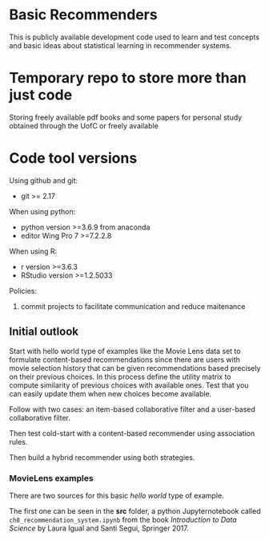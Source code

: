 # Basic Recommenders
This is publicly available development code used to learn and test concepts and basic ideas about statistical learning in recommender systems.

# Temporary repo to store more than just code
Storing freely available pdf books and some papers for personal study obtained through the UofC or freely available

# Code tool versions

Using github and git:
* git >= 2.17

When using python:
* python version >=3.6.9 from anaconda
* editor Wing Pro 7 >=7.2.2.8

When using R:
* r version >=3.6.3
* RStudio version >=1.2.5033


Policies: 
1. commit projects to facilitate communication and reduce maitenance

## Initial outlook

Start with hello world type of examples like the Movie Lens data set to formulate content-based recommendations since there are users with movie selection history that can be given recommendations based precisely on their previous choices. In this process define the utility matrix to compute similarity of previous choices with available ones. Test that you can easily update them when new choices become available. 

Follow with two cases: an item-based collaborative filter and a user-based collaborative filter.

Then test cold-start with a content-based recommender using association rules. 

Then build a hybrid recommender using both strategies.

### MovieLens examples
There are two sources for this basic _hello world_ type of example.

The first one can be seen in the **src** folder, a python Jupyternotebook called `ch8_recommendation_system.ipynb` from the book _Introduction to Data Science_ by Laura Igual and Santi Segui, Springer 2017.
